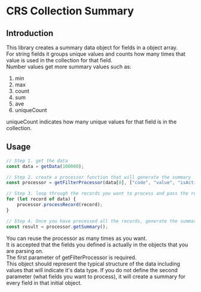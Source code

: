 # CRS Collection Summary

## Introduction
This library creates a summary data object for fields in a object array.  
For string fields it groups unique values and counts how many times that value is used in the collection for that field.  
Number values get more summary values such as:

1. min
1. max
1. count
1. sum
1. ave
1. uniqueCount

uniqueCount indicates how many unique values for that field is in the collection.

## Usage

```js
// Step 1. get the data
const data = getData(100000);

// Step 2. create a processor function that will generate the summary
const processor = getFilterProcessor(data[0], ["code", "value", "isActive"]);

// Step 3. loop through the records you want to process and pass the record on to the processor for evaluation
for (let record of data) {
    processor.processRecord(record);
}

// Step 4. Once you have processed all the records, generate the summary object
const result = processor.getSummary();
```

You can reuse the processor as many times as you want.  
It is accepted that the fields you defined is actually in the objects that you are parsing on.  
The first parameter of getFilterProcessor is required.  
This object should represent the typical structure of the data including values that will indicate it's data type.
If you do not define the second parameter (what fields you want to process), it will create a summary for every field in that initial object.
